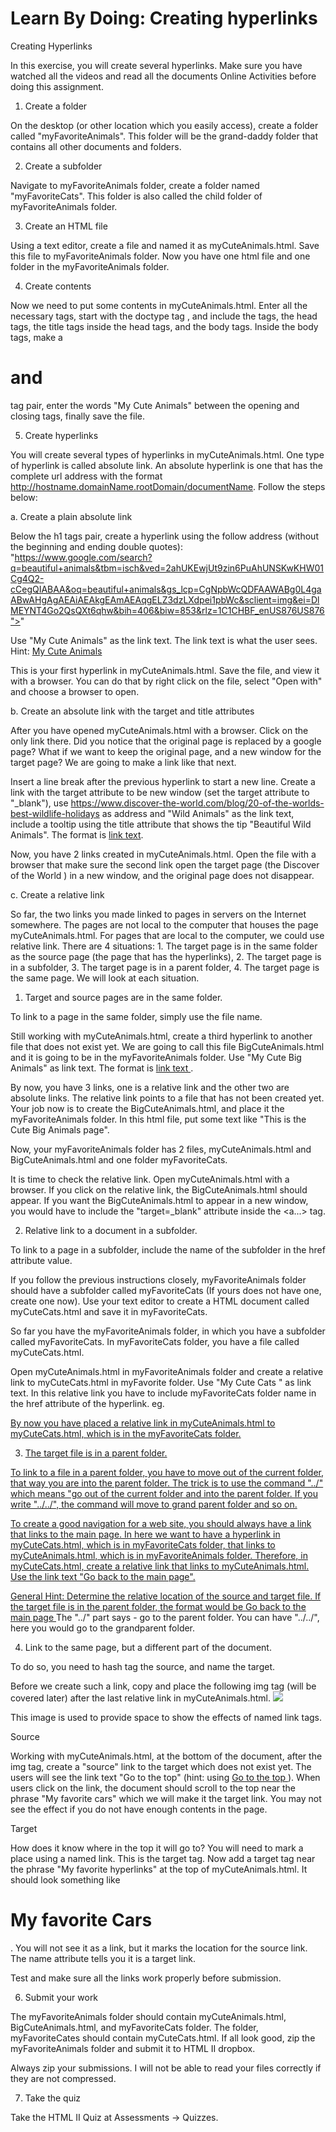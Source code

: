 # Learn By Doing: Creating hyperlinks

Creating Hyperlinks

In this exercise, you will create several hyperlinks. Make sure you have watched all the videos and read all the documents Online Activities before doing this assignment.

1. Create a folder

On the desktop (or other location which you easily access), create a folder called "myFavoriteAnimals". This folder will be the grand-daddy folder that contains all other documents and folders.

2. Create a subfolder

Navigate to myFavoriteAnimals folder, create a folder named "myFavoriteCats". This folder is also called the child folder of myFavoriteAnimals folder.

3. Create an HTML file

Using a text editor, create a file and named it as myCuteAnimals.html. Save this file to myFavoriteAnimals folder. Now you have one html file and one folder in the myFavoriteAnimals folder.

4. Create contents

Now we need to put some contents in myCuteAnimals.html. Enter all the necessary tags, start with the doctype tag <!DOCTYPE html>, and include the <html> tags, the head tags, the title tags inside the head tags, and the body tags. Inside the body tags, make a <h1> and </h1> tag pair, enter the words "My Cute Animals" between the opening and closing tags, finally save the file. 

5. Create hyperlinks

You will create several types of hyperlinks in myCuteAnimals.html. One type of hyperlink is called absolute link. An absolute hyperlink is one that has the complete url address with the format http://hostname.domainName.rootDomain/documentName. Follow the steps below:

a. Create a plain absolute link 

Below the h1 tags pair, create a hyperlink using the follow address (without the beginning and ending double quotes):
"https://www.google.com/search?q=beautiful+animals&tbm=isch&ved=2ahUKEwjUt9zin6PuAhUNSKwKHW01Cg4Q2-cCegQIABAA&oq=beautiful+animals&gs_lcp=CgNpbWcQDFAAWABg0L4gaABwAHgAgAEAiAEAkgEAmAEAqgELZ3dzLXdpei1pbWc&sclient=img&ei=DlMEYNT4Go2QsQXt6qhw&bih=406&biw=853&rlz=1C1CHBF_enUS876US876">"

Use "My Cute Animals" as the link text. The link text is what the user sees.
Hint: <a href="https://www.google....."> My Cute Animals </a>

This is your first hyperlink in myCuteAnimals.html. Save the file, and view it with a browser. You can do that by right click on the file, select "Open with" and choose a browser to open.

b. Create an absolute link with the target and title attributes

After you have opened myCuteAnimals.html with a browser. Click on the only link there. Did you notice that the original page is replaced by a google page? What if we want to keep the original page, and a new window for the target page? We are going to make a link like that next.

Insert a line break after the previous hyperlink to start a new line.
Create a link with the target attribute to be new window (set the target attribute to "_blank"), use https://www.discover-the-world.com/blog/20-of-the-worlds-best-wildlife-holidays as address and "Wild Animals" as the link text, include a tooltip using the title attribute that shows the tip "Beautiful Wild Animals". The format is <a href="http://.." target="_blank" title ="Tip">link text</a>.

Now, you have 2 links created in myCuteAnimals.html. Open the file with a browser that make sure the second link open the target page (the Discover of the World ) in a new window, and the original page does not disappear. 

c. Create a relative link

So far, the two links you made linked to pages in servers on the Internet somewhere. The pages are not local to the computer that houses the page myCuteAnimals.html. For pages that are local to the computer, we could use relative link. There are 4 situations: 1. The target page is in the same folder as the source page (the page that has the hyperlinks), 2. The target page is in a subfolder, 3. The target page is in a parent folder,  4. The target page is the same page. We will look at each situation.

1. Target and source pages are in the same folder.

To link to a page in the same folder, simply use the file name.

Still working with myCuteAnimals.html, create a third hyperlink to another file that does not exist yet. We are going to call this file BigCuteAnimals.html and it is going to be in the myFavoriteAnimals folder. Use "My Cute Big Animals" as link text. The format is <a href="filename.html"> link text </a>.

By now, you have 3 links, one is a relative link and the other two are absolute links. The relative link points to a file that has not been created yet. Your job now is to create the BigCuteAnimals.html, and place it the myFavoriteAnimals folder. In this html file, put some text like "This is the Cute Big Animals page".

Now, your myFavoriteAnimals folder has 2 files, myCuteAnimals.html and BigCuteAnimals.html and one folder myFavoriteCats.

It is time to check the relative link. Open myCuteAnimals.html with a browser. If you click on the relative link, the BigCuteAnimals.html should appear. If you want the BigCuteAnimals.html to appear in a new window, you would have to include the "target=_blank" attribute inside the <a...> tag. 

2. Relative link to a document in a subfolder. 

To link to a page in a subfolder, include the name of the subfolder in the href attribute value. 

If you follow the previous instructions closely, myFavoriteAnimals folder should have a subfolder called myFavoriteCats (If yours does not have one, create one now). Use your text editor to create a HTML document called myCuteCats.html and save it in myFavoriteCats.  

So far you have the myFavoriteAnimals folder, in which you have a subfolder called myFavoriteCats. In myFavoriteCats folder, you have a file called myCuteCats.html.

Open myCuteAnimals.html in myFavoriteAnimals folder and create a relative link to myCuteCats.html in myFavorite folder. Use "My Cute Cats " as link text. In this relative link you have to include myFavoriteCats folder name in the href attribute of the hyperlink. eg. <a href="myFavoriteCats/myCuteCats.html">

By now you have placed a relative link in myCuteAnimals.html to myCuteCats.html, which is in the myFavoriteCats folder. 

3. The target file is in a parent folder.

To link to a file in a parent folder, you have to move out of the current folder, that way you are into the parent folder. The trick is to use the command "../" which means "go out of the current folder and into the parent folder. If you write "../../", the command will move to grand parent folder and so on.

To create a good navigation for a web site, you should always have a link that links to the main page. In here we want to have a hyperlink in myCuteCats.html, which is in myFavoriteCats folder, that links to myCuteAnimals.html, which is in myFavoriteAnimals folder. Therefore, in myCuteCats.html, create a relative link that links to myCuteAnimals.html. Use the link text "Go back to the main page". 

General Hint: Determine the relative location of the source and target file. If the target file is in the parent folder, the format would be <a href="../Filename.html"> Go back to the main page </a>
The "../" part says - go to the parent folder. You can have "../../", here you would go to the grandparent folder.

4. Link to the same page, but a different part of the document.

To do so, you need to hash tag the source, and name the target.

Before we create such a link, copy and place the following img tag (will be covered later) after the last relative link in myCuteAnimals.html. 
<img src="https://qph.cf2.quoracdn.net/main-qimg-805c1319833c0743cd8d614577a7b5e7">

This image is used to provide space to show the effects of named link tags. 

Source

Working with myCuteAnimals.html, at the bottom of the document, after the img tag, create a "source" link to the target which does not exist yet. The users will see the link text "Go to the top" (hint: using <a href="#goToTop"> Go to the top </a>). 
When users click on the link, the document should scroll to the top near the phrase "My favorite cars" which we will make it the target link. You may not see the effect if you do not have enough contents in the page.

Target

How does it know where in the top it will go to? You will need to mark a place using a named link. This is the target tag. Now add a target tag near the phrase "My favorite hyperlinks" at the top of myCuteAnimals.html. It should look something like <a name="goToTop"></a><h1> My favorite Cars </h1>. You will not see it as a link, but it marks the location for the source link.  The name attribute tells you it is a target link. 

Test and make sure all the links work properly before submission.

6. Submit your work

The myFavoriteAnimals folder should contain myCuteAnimals.html, BigCuteAnimals.html, and myFavoriteCats folder. The folder, myFavoriteCates should contain myCuteCats.html. If all look good, zip the myFavoriteAnimals folder and submit it to HTML II dropbox.

Always zip your submissions. I will not be able to read your files correctly if they are not compressed.

7. Take the quiz

Take the HTML II Quiz at Assessments -> Quizzes.